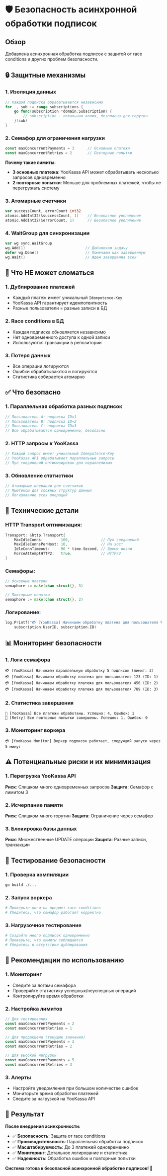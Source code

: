 # 🛡️ Безопасность асинхронной обработки подписок

## Обзор

Добавлена асинхронная обработка подписок с защитой от race conditions и других проблем безопасности.

## 🔒 Защитные механизмы

### 1. **Изоляция данных**
```go
// Каждая подписка обрабатывается независимо
for _, sub := range subscriptions {
    go func(subscription *domain.Subscription) {
        // subscription - локальная копия, безопасна для горутин
    }(sub)
}
```

### 2. **Семафор для ограничения нагрузки**
```go
const maxConcurrentPayments = 3      // Основные платежи
const maxConcurrentRetries = 2       // Повторные попытки
```

**Почему такие лимиты:**
- **3 основных платежа**: YooKassa API может обрабатывать несколько запросов одновременно
- **2 повторные попытки**: Меньше для проблемных платежей, чтобы не перегружать систему

### 3. **Атомарные счетчики**
```go
var successCount, errorCount int32
atomic.AddInt32(&successCount, 1)    // Безопасное увеличение
atomic.AddInt32(&errorCount, 1)      // Безопасное увеличение
```

### 4. **WaitGroup для синхронизации**
```go
var wg sync.WaitGroup
wg.Add(1)                           // Добавляем задачу
defer wg.Done()                     // Помечаем как завершенную
wg.Wait()                           // Ждем завершения всех
```

## 🚨 Что НЕ может сломаться

### 1. **Дублирование платежей**
- Каждый платеж имеет уникальный `Idempotence-Key`
- YooKassa API гарантирует идемпотентность
- Разные пользователи = разные записи в БД

### 2. **Race conditions в БД**
- Каждая подписка обновляется независимо
- Нет одновременного доступа к одной записи
- Используются транзакции в репозитории

### 3. **Потеря данных**
- Все операции логируются
- Ошибки обрабатываются и логируются
- Статистика собирается атомарно

## ✅ Что безопасно

### 1. **Параллельная обработка разных подписок**
```go
// Пользователь A: подписка ID=1
// Пользователь B: подписка ID=2
// Пользователь C: подписка ID=3
// Все обрабатываются одновременно, безопасно
```

### 2. **HTTP запросы к YooKassa**
```go
// Каждый запрос имеет уникальный Idempotence-Key
// YooKassa API обрабатывает параллельные запросы
// Пул соединений оптимизирован для параллелизма
```

### 3. **Обновление статистики**
```go
// Атомарные операции для счетчиков
// Мьютексы для сложных структур данных
// Логирование всех операций
```

## 🔧 Технические детали

### HTTP Transport оптимизация:
```go
Transport: &http.Transport{
    MaxIdleConns:        100,              // Пул соединений
    MaxIdleConnsPerHost: 10,               // На хост
    IdleConnTimeout:     90 * time.Second, // Время жизни
    ForceAttemptHTTP2:   true,             // HTTP/2
}
```

### Семафоры:
```go
// Основные платежи
semaphore := make(chan struct{}, 3)

// Повторные попытки  
semaphore := make(chan struct{}, 2)
```

### Логирование:
```go
log.Printf("💳 [YooKassa] Начинаем обработку платежа для пользователя %d (ID: %d)", 
    subscription.UserID, subscription.ID)
```

## 📊 Мониторинг безопасности

### 1. **Логи семафора**
```
💳 [YooKassa] Начинаем параллельную обработку 5 подписок (лимит: 3)
💳 [YooKassa] Начинаем обработку платежа для пользователя 123 (ID: 1)
💳 [YooKassa] Начинаем обработку платежа для пользователя 456 (ID: 2)
💳 [YooKassa] Начинаем обработку платежа для пользователя 789 (ID: 3)
```

### 2. **Статистика завершения**
```
🎉 [YooKassa] Все платежи обработаны. Успешно: 4, Ошибок: 1
🎉 [Retry] Все повторные попытки завершены. Успешно: 1, Ошибок: 0
```

### 3. **Мониторинг воркера**
```
💳 [YooKassa Monitor] Воркер подписок работает, следующий запуск через 5 минут
```

## ⚠️ Потенциальные риски и их минимизация

### 1. **Перегрузка YooKassa API**
**Риск**: Слишком много одновременных запросов
**Защита**: Семафор с лимитом 3

### 2. **Исчерпание памяти**
**Риск**: Слишком много горутин
**Защита**: Ограничение через семафор

### 3. **Блокировка базы данных**
**Риск**: Множественные UPDATE операции
**Защита**: Разные записи, транзакции

## 🧪 Тестирование безопасности

### 1. **Проверка компиляции**
```bash
go build ./...
```

### 2. **Запуск воркера**
```bash
# Проверьте логи на предмет race conditions
# Убедитесь, что семафор работает корректно
```

### 3. **Нагрузочное тестирование**
```bash
# Создайте много подписок одновременно
# Проверьте, что лимиты соблюдаются
# Убедитесь в отсутствии дублирования
```

## 🎯 Рекомендации по использованию

### 1. **Мониторинг**
- Следите за логами семафора
- Проверяйте статистику успешных/неуспешных операций
- Контролируйте время обработки

### 2. **Настройка лимитов**
```go
// Для тестирования
const maxConcurrentPayments = 2
const maxConcurrentRetries = 1

// Для продакшена (текущие значения)
const maxConcurrentPayments = 3
const maxConcurrentRetries = 2

// Для высокой нагрузки
const maxConcurrentPayments = 5
const maxConcurrentRetries = 3
```

### 3. **Алерты**
- Настройте уведомления при большом количестве ошибок
- Мониторьте время обработки платежей
- Следите за нагрузкой на YooKassa API

## 🎉 Результат

**После внедрения асинхронности:**
- ✅ **Безопасность**: Защита от race conditions
- ✅ **Производительность**: Параллельная обработка подписок
- ✅ **Масштабируемость**: До 3 платежей одновременно
- ✅ **Мониторинг**: Детальное логирование и статистика
- ✅ **Надежность**: Обработка ошибок и повторные попытки

**Система готова к безопасной асинхронной обработке подписок! 🚀**

